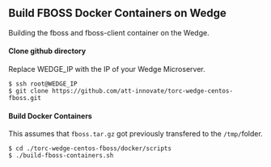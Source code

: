 ## Build FBOSS Docker Containers on Wedge

Building the fboss and fboss-client container on the Wedge.

#### Clone github directory ####

Replace WEDGE_IP with the IP of your Wedge Microserver.

    $ ssh root@WEDGE_IP
    $ git clone https://github.com/att-innovate/torc-wedge-centos-fboss.git
    
#### Build Docker Containers ####

This assumes that `fboss.tar.gz` got previously transfered to the `/tmp/`folder.

    $ cd ./torc-wedge-centos-fboss/docker/scripts
    $ ./build-fboss-containers.sh

